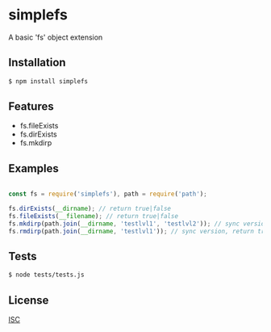 # simplefs
A basic 'fs' object extension


## Installation

```bash
$ npm install simplefs
```

## Features

  * fs.fileExists
  * fs.dirExists
  * fs.mkdirp

## Examples

```js

const fs = require('simplefs'), path = require('path');

fs.dirExists(__dirname); // return true|false
fs.fileExists(__filename); // return true|false
fs.mkdirp(path.join(__dirname, 'testlvl1', 'testlvl2')); // sync version, return true|false
fs.rmdirp(path.join(__dirname, 'testlvl1')); // sync version, return true|false

```

## Tests

```bash
$ node tests/tests.js
```

## License

  [ISC](LICENSE)
